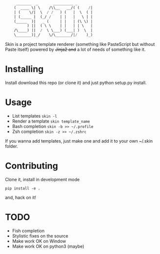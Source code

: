 ```lisp
	 _______  _       _________ _       
	(  ____ \| \    /\\__   __/( (    /|
	| (    \/|  \  / /   ) (   |  \  ( |
	| (_____ |  (_/ /    | |   |   \ | |
	(_____  )|   _ (     | |   | (\ \) |
	      ) ||  ( \ \    | |   | | \   |
	/\____) ||  /  \ \___) (___| )  \  |
	\_______)|_/    \/\_______/|/    )_)

```                                    
Skin is a project template renderer (something like PasteScript but without Paste itself) powered by ~~Jinja2 and~~ a lot of needs of something like it.



Installing
==========

Install download this repo (or clone it) and just python setup.py install.


Usage
=====

* List templates `skin -l`
* Render a template `skin template_name`
* Bash completion `skin -b >> ~/.profile`
* Zsh completion `skin -z >> ~/.zshrc`


If you wanna add templates, just make one and add it to your own ~/.skin folder.


Contributing
============

Clone it, install in development mode

```shel
pip install -e .
```
and, hack on it!

TODO
====

* Fish completion
* Stylistic fixes on the source
* Make work OK on Window
* Make work OK on python3 (maybe)

